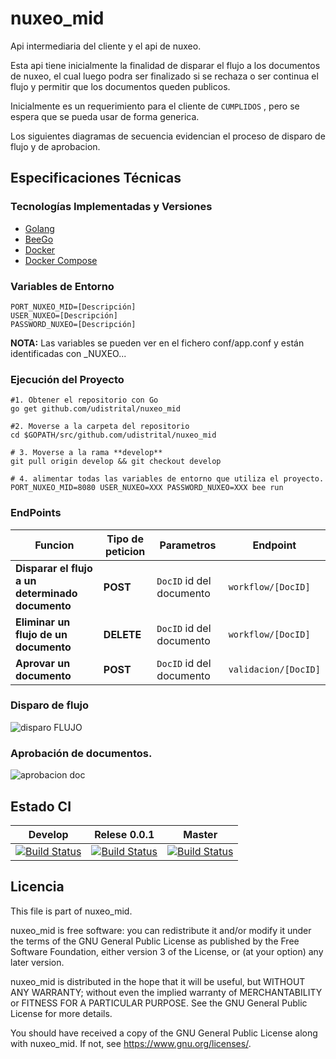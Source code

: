 # nuxeo_mid

Api intermediaria del cliente y el api de nuxeo.

Esta api tiene inicialmente la finalidad de disparar el flujo a los documentos de nuxeo, el cual luego podra ser finalizado si se rechaza o ser continua el flujo y permitir que los documentos queden publicos.

Inicialmente es un requerimiento para el cliente de `CUMPLIDOS` , pero se espera que se pueda usar de forma generica.

Los siguientes diagramas de secuencia evidencian el proceso de disparo de flujo y de aprobacion.

## Especificaciones Técnicas

### Tecnologías Implementadas y Versiones
* [Golang](https://github.com/udistrital/introduccion_oas/blob/master/instalacion_de_herramientas/golang.md)
* [BeeGo](https://github.com/udistrital/introduccion_oas/blob/master/instalacion_de_herramientas/beego.md)
* [Docker](https://docs.docker.com/engine/install/ubuntu/)
* [Docker Compose](https://docs.docker.com/compose/)

### Variables de Entorno
```shell
PORT_NUXEO_MID=[Descripción]
USER_NUXEO=[Descripción]
PASSWORD_NUXEO=[Descripción]
```

**NOTA:** Las variables se pueden ver en el fichero conf/app.conf y están identificadas con _NUXEO...

### Ejecución del Proyecto
```shell
#1. Obtener el repositorio con Go
go get github.com/udistrital/nuxeo_mid

#2. Moverse a la carpeta del repositorio
cd $GOPATH/src/github.com/udistrital/nuxeo_mid

# 3. Moverse a la rama **develop**
git pull origin develop && git checkout develop

# 4. alimentar todas las variables de entorno que utiliza el proyecto.
PORT_NUXEO_MID=8080 USER_NUXEO=XXX PASSWORD_NUXEO=XXX bee run
```

### EndPoints
|  Funcion |Tipo de peticion                  |Parametros| Endpoint |
|----------------|------------------------|---------------------|-------------------|
| **Disparar el flujo a un determinado documento** | **POST** |`DocID`   id del documento| ```workflow/[DocID]```|
| **Eliminar un flujo de un documento** | **DELETE** | `DocID`   id del documento |```workflow/[DocID]```|
| **Aprovar un documento** | **POST** | `DocID`   id del documento |```validacion/[DocID]```|

### Disparo de flujo

![disparo FLUJO](https://user-images.githubusercontent.com/28914781/65219366-08ce8f00-da7e-11e9-8a82-7832c0ee5384.png)

### Aprobación de documentos.

![aprobacion doc](https://user-images.githubusercontent.com/28914781/65219477-3e737800-da7e-11e9-8192-4600d4c8f7ef.png)


## Estado CI

| Develop | Relese 0.0.1 | Master |
| -- | -- | -- |
| [![Build Status](https://hubci.portaloas.udistrital.edu.co/api/badges/udistrital/nuxeo_mid/status.svg?ref=refs/heads/develop)](https://hubci.portaloas.udistrital.edu.co/udistrital/nuxeo_mid) | [![Build Status](https://hubci.portaloas.udistrital.edu.co/api/badges/udistrital/nuxeo_mid/status.svg?ref=refs/heads/release/0.0.1)](https://hubci.portaloas.udistrital.edu.co/udistrital/nuxeo_mid) | [![Build Status](https://hubci.portaloas.udistrital.edu.co/api/badges/udistrital/nuxeo_mid/status.svg)](https://hubci.portaloas.udistrital.edu.co/udistrital/nuxeo_mid) |


## Licencia

This file is part of nuxeo_mid.

nuxeo_mid is free software: you can redistribute it and/or modify it under the terms of the GNU General Public License as published by the Free Software Foundation, either version 3 of the License, or (at your option) any later version.

nuxeo_mid is distributed in the hope that it will be useful, but WITHOUT ANY WARRANTY; without even the implied warranty of MERCHANTABILITY or FITNESS FOR A PARTICULAR PURPOSE. See the GNU General Public License for more details.

You should have received a copy of the GNU General Public License along with nuxeo_mid. If not, see https://www.gnu.org/licenses/.
